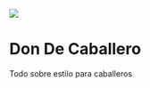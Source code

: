 ![](https://github.com/franleplant/nosleepjavascript-blog/workflows/gatsby-publish/badge.svg)

# Don De Caballero


Todo sobre estilo para caballeros

